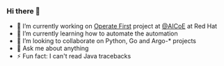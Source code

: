### Hi there 👋

- 🔭 I’m currently working on [Operate First](https://github.com/operate-first) project at [@AICoE](https://github.com/AiCoE) at Red Hat
- 🌱 I’m currently learning how to automate the automation
- 👯 I’m looking to collaborate on Python, Go and Argo-\* projects
- 💬 Ask me about anything
- ⚡ Fun fact: I can't read Java tracebacks
